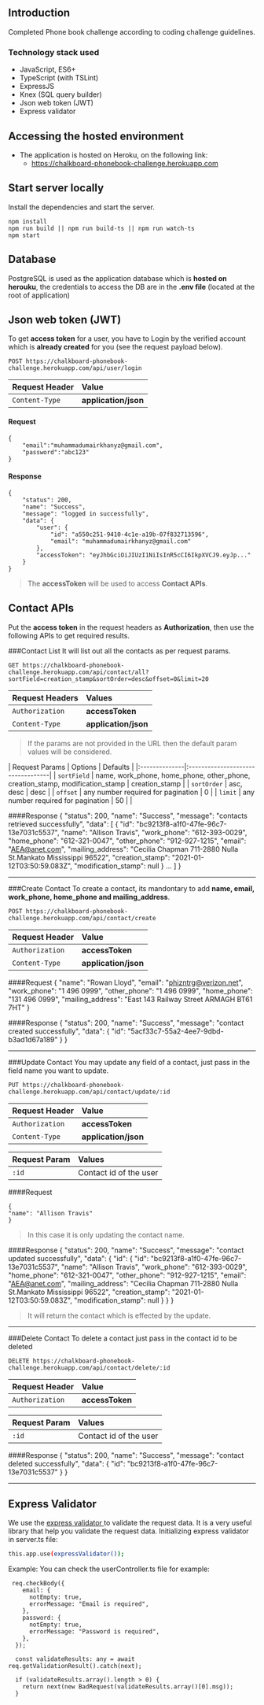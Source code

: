 ## Introduction
Completed Phone book challenge according to coding challenge guidelines.

### Technology stack used
  - JavaScript, ES6+
  - TypeScript (with TSLint)
  - ExpressJS
  - Knex (SQL query builder)
  - Json web token (JWT)
  - Express validator
  
## Accessing the hosted environment
  - The application is hosted on Heroku, on the following link:
    - https://chalkboard-phonebook-challenge.herokuapp.com
  
## Start server locally
Install the dependencies and start the server.

```
npm install
npm run build || npm run build-ts || npm run watch-ts
npm start
```

## Database
PostgreSQL is used as the application database which is **hosted on herouku**, the credentials to access the DB are in the **.env file** (located at the root of application)

## Json web token (JWT)

To get **access token** for a user, you have to Login by the verified account which is **already created** for you (see the request payload below). 

`POST https://chalkboard-phonebook-challenge.herokuapp.com/api/user/login`

| Request Header      | Value   | 
|:--------------|:----------------------------------|
| `Content-Type`      | **application/json** |

#### Request
	{
		"email":"muhammadumairkhanyz@gmail.com",
		"password":"abc123"
	}

#### Response

	{
		"status": 200,
		"name": "Success",
		"message": "logged in successfully",
		"data": {
			"user": {
				"id": "a550c251-9410-4c1e-a19b-07f832713596",
				"email": "muhammadumairkhanyz@gmail.com"
			},
			"accessToken": "eyJhbGciOiJIUzI1NiIsInR5cCI6IkpXVCJ9.eyJp..."
		}
	}

> The  **accessToken** will be used to access **Contact APIs**.


## Contact APIs
Put the **access token** in the request headers as **Authorization**, then use the following APIs to get required results.

###Contact List
It will list out all the contacts as per request params.

`GET https://chalkboard-phonebook-challenge.herokuapp.com/api/contact/all?sortField=creation_stamp&sortOrder=desc&offset=0&limit=20`

| Request Headers      | Values   | 
|:--------------|:----------------------------------|
| `Authorization`      | **accessToken** |
| `Content-Type`      | **application/json** |

> If the params are not provided in the URL then the default param values will be considered.

| Request Params      | Options                       | Defaults |
|:--------------|:----------------------------------|
| `sortField`      | name, work_phone, home_phone, other_phone, creation_stamp, modification_stamp | creation_stamp |
| `sortOrder`    | asc, desc | desc |
| `offset` | any number required for pagination | 0 |
| `limit`      | any number required for pagination | 50 | |

####Response
	{
    "status": 200,
    "name": "Success",
    "message": "contacts retrieved successfully",
    "data": [
        {
            "id": "bc9213f8-a1f0-47fe-96c7-13e7031c5537",
            "name": "Allison Travis",
            "work_phone": "612-393-0029",
            "home_phone": "612-321-0047",
            "other_phone": "912-927-1215",
            "email": "AEA@anet.com",
            "mailing_address": "Cecilia Chapman 711-2880 Nulla St.Mankato Mississippi 96522",
            "creation_stamp": "2021-01-12T03:50:59.083Z",
            "modification_stamp": null
         } ...
	  ]
	}

------------


###Create Contact
To create a contact, its mandontary to add **name, email, work_phone, home_phone and mailing_address**.

`POST https://chalkboard-phonebook-challenge.herokuapp.com/api/contact/create`

| Request Header      | Value    | 
|:--------------|:----------------------------------|
| `Authorization`      | **accessToken** |
| `Content-Type`      | **application/json** |

####Request
	{
    "name": "Rowan Lloyd",
    "email": "phizntrg@verizon.net",
    "work_phone": "1 496 0999",
    "other_phone": "1 496 0999",
    "home_phone": "131 496 0999",
    "mailing_address": "East 143 Railway Street ARMAGH BT61 7HT"
	}

####Response
	{
    "status": 200,
    "name": "Success",
    "message": "contact created successfully",
    "data": {
        "id": "5acf33c7-55a2-4ee7-9dbd-b3ad1d67a189"
   	 }
	}

------------


###Update Contact
You may update any field of a contact, just pass in the field name you want to update.

`PUT https://chalkboard-phonebook-challenge.herokuapp.com/api/contact/update/:id`

| Request Header      | Value    | 
|:--------------|:----------------------------------|
| `Authorization`      | **accessToken** |
| `Content-Type`      | **application/json** |

| Request Param   | Values                       |
|:--------------|:----------------------------------|
| `:id`      | Contact id of the user | |

####Request

	{
    "name": "Allison Travis"
	}
> In this case it is only updating the contact name.

####Response
	{
    "status": 200,
    "name": "Success",
    "message": "contact updated successfully",
    "data": {
        "id": {
            "id": "bc9213f8-a1f0-47fe-96c7-13e7031c5537",
            "name": "Allison Travis",
            "work_phone": "612-393-0029",
            "home_phone": "612-321-0047",
            "other_phone": "912-927-1215",
            "email": "AEA@anet.com",
            "mailing_address": "Cecilia Chapman 711-2880 Nulla St.Mankato Mississippi 96522",
            "creation_stamp": "2021-01-12T03:50:59.083Z",
            "modification_stamp": null
        }
   	 }
	}
> It will return the contact which is effected by the update.

------------


###Delete Contact
To delete a contact just pass in the contact id to be deleted

`DELETE https://chalkboard-phonebook-challenge.herokuapp.com/api/contact/delete/:id`

| Request Header      | Value    | 
|:--------------|:----------------------------------|
| `Authorization`      | **accessToken** |

| Request Param   | Values                       |
|:--------------|:----------------------------------|
| `:id`      | Contact id of the user | |

####Response
	{
    "status": 200,
    "name": "Success",
    "message": "contact deleted successfully",
    "data": {
        "id": "bc9213f8-a1f0-47fe-96c7-13e7031c5537"
     	}
	}

------------


## Express Validator
We use the [express validator ](https://express-validator.github.io/docs/) to validate the request data. It is a very useful library that help you validate the request data.
Initializing express validator in server.ts file:
```sh
this.app.use(expressValidator());
```
Example:
You can check the userController.ts file for example:

	 req.checkBody({
        email: {
          notEmpty: true,
          errorMessage: "Email is required",
        },
        password: {
          notEmpty: true,
          errorMessage: "Password is required",
        },
      });

      const validateResults: any = await req.getValidationResult().catch(next);

      if (validateResults.array().length > 0) {
        return next(new BadRequest(validateResults.array()[0].msg));
      }


